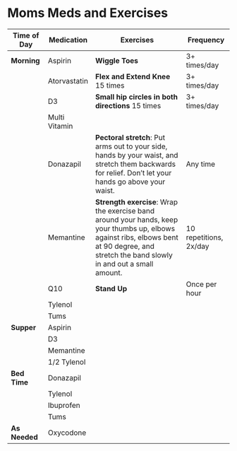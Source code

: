 # Moms Meds and Exercises

| Time of Day   | Medication                | Exercises                                                                 | Frequency              |
|---------------|---------------------------|--------------------------------------------------------------------------|------------------------|
| **Morning**   | Aspirin                   | **Wiggle Toes**                                                              | 3+ times/day           |
|               | Atorvastatin              | **Flex and Extend Knee** 15 times                                             | 3+ times/day           |
|               | D3                        | **Small hip circles in both directions** 15 times                       | 3+ times/day           |
|               | Multi Vitamin             |                                                                          |                        |
|               | Donazapil                 | **Pectoral stretch**: Put arms out to your side, hands by your waist, and stretch them backwards for relief. Don’t let your hands go above your waist. | Any time               |
|               | Memantine                 | **Strength exercise**: Wrap the exercise band around your hands, keep your thumbs up, elbows against ribs, elbows bent at 90 degree, and stretch the band slowly in and out a small amount.                               | 10 repetitions, 2x/day |
|               | Q10                       | **Stand Up**                                                                 | Once per hour          |
|               | Tylenol                   |                                                                          |                        |
|               | Tums                      |                                                                          |                        |
| **Supper**    | Aspirin                   |                                                                          |                        |
|               | D3                        |                                                                          |                        |
|               | Memantine                 |                                                                          |                        |
|               | 1/2 Tylenol               |                                                                          |                        |
| **Bed Time**  | Donazapil                 |                                                                          |                        |
|               | Tylenol                   |                                                                          |                        |
|               | Ibuprofen                 |                                                                          |                        |
|               | Tums                      |                                                                          |                        |
| **As Needed** | Oxycodone                 |                                                                          |                        |

